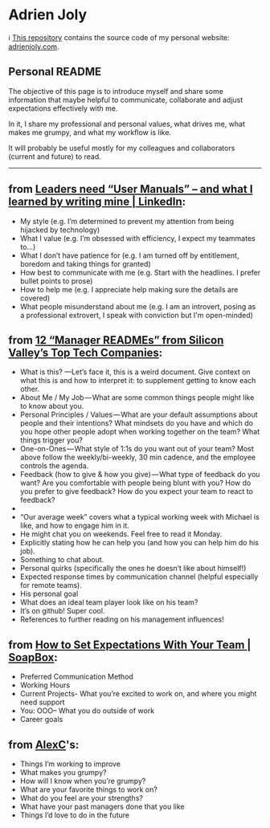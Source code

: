 # Adrien Joly 

ℹ️ [This repository](https://github.com/adrienjoly/adrienjoly.github.com/settings) contains the source code of my personal website: [adrienjoly.com](https://adrienjoly.com).

## Personal README

The objective of this page is to introduce myself and share some information that maybe helpful to communicate, collaborate and adjust expectations effectively with me.

In it, I share my professional and personal values, what drives me, what makes me grumpy, and what my workflow is like.

It will probably be useful mostly for my colleagues and collaborators (current and future) to read.

---

## from [Leaders need “User Manuals” – and what I learned by writing mine | LinkedIn](https://www.linkedin.com/pulse/leaders-need-user-manuals-what-i-learned-writing-mine-abby-falik/):

- My style (e.g. I’m determined to prevent my attention from being hijacked by technology)
- What I value (e.g. I’m obsessed with efficiency, I expect my teammates to...)
- What I don’t have patience for (e.g. I am turned off by entitlement, boredom and taking things for granted)
- How best to communicate with me (e.g. Start with the headlines. I prefer bullet points to prose)
- How to help me (e.g. I appreciate help making sure the details are covered)
- What people misunderstand about me (e.g. I am an introvert, posing as a professional extrovert, I speak with conviction but I'm open-minded)

## from [12 “Manager READMEs” from Silicon Valley’s Top Tech Companies](https://hackernoon.com/12-manager-readmes-from-silicon-valleys-top-tech-companies-26588a660afe):

- What is this? —Let’s face it, this is a weird document. Give context on what this is and how to interpret it: to supplement getting to know each other.
- About Me / My Job — What are some common things people might like to know about you.
- Personal Principles / Values — What are your default assumptions about people and their intentions? What mindsets do you have and which do you hope other people adopt when working together on the team? What things trigger you?
- One-on-Ones — What style of 1:1s do you want out of your team? Most above follow the weekly/bi-weekly, 30 min cadence, and the employee controls the agenda.
- Feedback (how to give & how you give) — What type of feedback do you want? Are you comfortable with people being blunt with you? How do you prefer to give feedback? How do you expect your team to react to feedback?
- 
- “Our average week” covers what a typical working week with Michael is like, and how to engage him in it.
- He might chat you on weekends. Feel free to read it Monday.
- Explicitly stating how he can help you (and how you can help him do his job).
- Something to chat about.
- Personal quirks (specifically the ones he doesn’t like about himself!)
- Expected response times by communication channel (helpful especially for remote teams).
- His personal goal
- What does an ideal team player look like on his team?
- It’s on github! Super cool.
- References to further reading on his management influences!


## from [How to Set Expectations With Your Team | SoapBox](https://soapboxhq.com/blog/modern-manager-community/how-to-set-expectations-with-your-team):

- Preferred Communication Method
- Working Hours
- Current Projects- What you’re excited to work on, and where you might need support
- You: OOO– What you do outside of work
- Career goals

## from [AlexC](https://docs.google.com/document/d/1y_MOkVlnbg1zxuG1UKZcLVn8pXDgj2eddIeUroO7o_U/edit#heading=h.kv21o4z84ud6)'s:

- Things I’m working to improve 
- What makes you grumpy?
- How will I know when you’re grumpy?
- What are your favorite things to work on?
- What do you feel are your strengths?
- What have your past managers done that you like
- Things I’d love to do in the future

